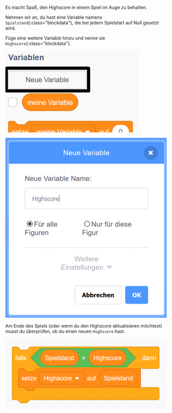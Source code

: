 Es macht Spaß, den Highscore in einem Spiel im Auge zu behalten.

Nehmen wir an, du hast eine Variable namens `Spielstand`{:class="blockdata"}, die bei jedem Spielstart auf Null gesetzt wird.

Füge eine weitere Variable hinzu und nenne sie `Highscore`{:class="blockdata"}.

![Klicke auf Neue Variable](images/make-variable-annotated.png)

![Nenne sie Highscore](images/make-high-score-variable.png)

Am Ende des Spiels (oder wenn du den Highscore aktualisieren möchtest) musst du überprüfen, ob du einen neuen `Highscore` hast.

![Screenshot](images/check-for-high-score.png)